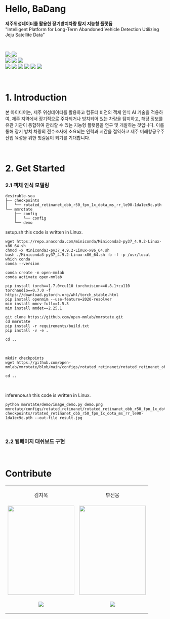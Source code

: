 # Hello, BaDang

**제주위성데이터를 활용한 장기방치차량 탐지 지능형 플랫폼**  
"Intelligent Platform for Long-Term Abandoned Vehicle Detection Utilizing Jeju Satellite Data"

<br/>

<p align="left">
  <a href='https://desirable-sea.vercel.app/' target="_blank">
    <img src="https://img.shields.io/badge/Deployment-Vercel-000000?style=flat-square"/>
  </a>
  <a href='' target="_blank">
    <img src="https://img.shields.io/badge/Modeling-goorm-ffffff?style=flat-square"/>
  </a>
  <br/>
  <img src="https://img.shields.io/badge/Ensemble-Weighted%20boxes%20fusion-FEE500?style=flat-square"/>
  <img src="https://img.shields.io/badge/Baseline-MMRotate-FEE500?style=flat-square"/>
  <img src="https://img.shields.io/badge/Baseline-YOLOv8-FEE500?style=flat-square"/>
  <br/>
  <img src="https://img.shields.io/badge/Next.js-000000?style=flat-square&logo=nextdotjs&logoColor=white"/>
  <img src="https://img.shields.io/badge/NestJS-E0234E?style=flat-square&logo=nestjs&logoColor=white"/>
  <img src="https://img.shields.io/badge/FastAPI-009688?style=flat-square&logo=fastapi&logoColor=white"/>
  <img src="https://img.shields.io/badge/MySQL-4479A1?style=flat-square&logo=mysql&logoColor=white"/>
  <img src="https://img.shields.io/badge/Docker-2496ED?style=flat-square&logo=docker&logoColor=white"/>
  <img src="https://img.shields.io/badge/Amazon%20AWS-FF9900?style=flat-square&logo=amazonaws&logoColor=white"/>
</p>

<br/>

# 1. Introduction
본 아이디어는, 제주 위성데이터를 활용하고 컴퓨터 비전의 객체 인식 AI 기술을 적용하여, 제주 지역에서 장기적으로 주차되거나 방치되어 있는 차량을 탐지하고, 해당 정보를 유관 기관이 통합하여 관리할 수 있는 지능형 플랫폼을 연구 및 개발하는 것입니다. 이를 통해 장기 방치 차량의 전수조사에 소요되는 인력과 시간을 절약하고 제주 미래항공우주산업 육성을 위한 첫걸음이 되기를 기대합니다.

<br/>

# 2. Get Started

### 2.1 객체 인식 모델링
```
desirable-sea
├── checkpoints
│   └── rotated_retinanet_obb_r50_fpn_1x_dota_ms_rr_le90-1da1ec9c.pth
└── mmrotate
    ├── config
    │   └── config
    └── demo
```


setup.sh
this code is written in Linux.

```shell
wget https://repo.anaconda.com/miniconda/Miniconda3-py37_4.9.2-Linux-x86_64.sh
chmod +x Miniconda3-py37_4.9.2-Linux-x86_64.sh
bash ./Miniconda3-py37_4.9.2-Linux-x86_64.sh -b -f -p /usr/local
which conda
conda --version

conda create -n open-mmlab
conda activate open-mmlab

pip install torch==1.7.0+cu110 torchvision==0.8.1+cu110 torchaudio==0.7.0 -f https://download.pytorch.org/whl/torch_stable.html
pip install openmim --use-feature=2020-resolver
mim install mmcv-full==1.5.3
mim install mmdet==2.25.1

git clone https://github.com/open-mmlab/mmrotate.git
cd mmrotate
pip install -r requirements/build.txt
pip install -v -e .

cd ..
```

<br/>


```shell
mkdir checkpoints
wget https://github.com/open-mmlab/mmrotate/blob/main/configs/rotated_retinanet/rotated_retinanet_obb_r50_fpn_1x_dota_ms_rr_le90.py

cd ..
```

<br/>

inference.sh
this code is written in Linux.

```shell
python mmrotate/demo/image_demo.py demo.png mmrotate/configs/rotated_retinanet/rotated_retinanet_obb_r50_fpn_1x_dota_ms_rr_le90.py checkpoints/rotated_retinanet_obb_r50_fpn_1x_dota_ms_rr_le90-1da1ec9c.pth --out-file result.jpg
```

<br/>

### 2.2 웹페이지 대쉬보드 구현


<br/>

# Contribute


<table>
  <tr>
    <td>
      <p align='center'>김지욱</p>
    </td>
    <td>
      <p align='center'>부선웅</p>
    </td>
  </tr>
   <tr>
    <td>
      <img src="https://drive.google.com/uc?export=view&id=1459-NPm4sC50nrQRdjTpmpz_eKunIi04" width=210 height=280/>
    </td>
    <td>
      <img src="https://drive.google.com/uc?export=view&id=1RXq9nhJ5xsv_tMCUZ4l6QwDeiyR1mtSD" width=210 height=280/>
    </td>
  </tr>
  <tr>
    <td>
      <p align='center'>
        <a href='' target="_blank">
          <img src="https://img.shields.io/badge/Github-000000?style=flat-square&logo=Github&logoColor=white"/>
        </a>
      </p>
    </td>
    <td>
      <p align='center'>
        <a href='' target="_blank">
          <img src="https://img.shields.io/badge/Github-000000?style=flat-square&logo=Github&logoColor=white"/>
        </a>
      </p>
    </td>
  </tr>
</table>







